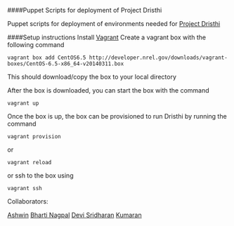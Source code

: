####Puppet Scripts for deployment of Project Dristhi

Puppet scripts for deployment of environments needed for [Project Dristhi](https://github.com/SEL-Columbia/dristhi)

####Setup instructions
Install [Vagrant](https://www.vagrantup.com/downloads.html) 
Create a vagrant box with the following command
````
vagrant box add CentOS6.5 http://developer.nrel.gov/downloads/vagrant-boxes/CentOS-6.5-x86_64-v20140311.box
````
This should download/copy the box to your local directory

After the box is downloaded, you can start the box with the command
````
vagrant up
````
Once the box is up, the box can be provisioned to run Dristhi by running the command
```
vagrant provision
```
or
```
vagrant reload
```

or ssh to the box using 
````
vagrant ssh
````

Collaborators:

[Ashwin](https://github.com/ashwinkonale)
[Bharti Nagpal](https://github.com/bhartin)
[Devi Sridharan](https://github.com/devishree90)
[Kumaran](https://github.com/kumaranvram)
